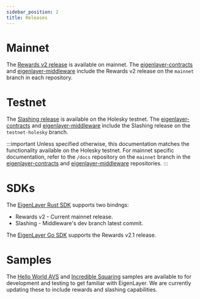 ```yaml
---
sidebar_position: 2
title: Releases
---
```

# Mainnet

The [Rewards v2 release](https://www.blog.eigenlayer.xyz/rewards-v2/) is available on mainnet. The [eigenlayer-contracts](https://github.com/Layr-Labs/eigenlayer-contracts)
and [eigenlayer-middleware](https://github.com/Layr-Labs/eigenlayer-middleware) include the Rewards v2 release on the `mainnet` branch
in each repository. 

# Testnet 

The [Slashing release](https://www.blog.eigenlayer.xyz/introducing-slashing/) is available on the Holesky testnet. 
The [eigenlayer-contracts](https://github.com/Layr-Labs/eigenlayer-contracts) and [eigenlayer-middleware](https://github.com/Layr-Labs/eigenlayer-middleware)
include the Slashing release on the `testnet-holesky` branch.

:::important 
Unless specified otherwise, this documentation matches the functionality available on the Holesky testnet. For mainnet 
specific documentation, refer to the `/docs` repository on the `mainnet` branch in the [eigenlayer-contracts](https://github.com/Layr-Labs/eigenlayer-contracts)
and [eigenlayer-middleware](https://github.com/Layr-Labs/eigenlayer-middleware) repositories.
:::

# SDKs

The [EigenLayer Rust SDK](https://github.com/Layr-Labs/eigensdk-rs) supports two bindngs:
* Rewards v2 - Current mainnet release.
* Slashing - Middleware's dev branch latest commit.

The [EigenLayer Go SDK](https://github.com/Layr-Labs/eigensdk-go) supports the Rewards v2.1 release. 

# Samples

The [Hello World AVS](https://github.com/Layr-Labs/hello-world-avs) and [Incredible Squaring](https://github.com/Layr-Labs/incredible-squaring-avs)
samples are available to for development and testing to get familiar with EigenLayer. We are currently updating these to 
include rewards and slashing capabilities. 

